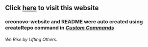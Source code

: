 ## Click [here](https://creonovo-restaurant.web.app/) to visit this website

### creonovo-website and README were auto created using createRepo command in [*Custom Commands*](https://github.com/DafetiteOgaga/custom_commands)




###### *We Rise by Lifting Others.*
